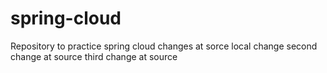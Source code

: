 # spring-cloud
Repository to practice spring cloud
changes at sorce
local change
second change at source
third change at source
